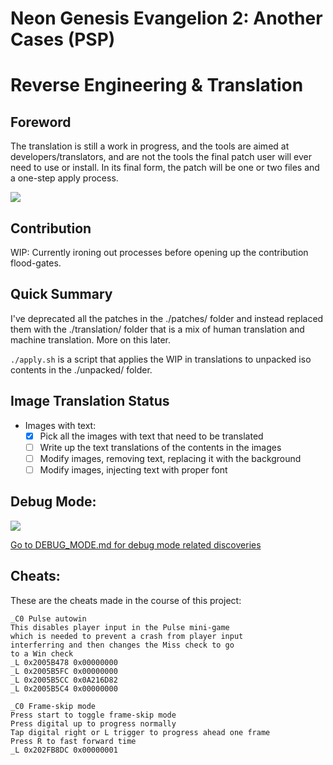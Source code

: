 # Neon Genesis Evangelion 2: Another Cases (PSP)
# Reverse Engineering & Translation

## Foreword
The translation is still a work in progress, and the tools are aimed at developers/translators,
and are not the tools the final patch user will ever need to use or install.
In its final form, the patch will be one or two files and a one-step apply process.

![](https://i.imgur.com/jtsF9UV.gif)

## Contribution
WIP: Currently ironing out processes before opening up the contribution flood-gates.

## Quick Summary
I've deprecated all the patches in the ./patches/ folder and instead replaced them with the 
./translation/ folder that is a mix of human translation and machine translation. 
More on this later.

`./apply.sh` is a script that applies the WIP in translations to unpacked iso contents in the ./unpacked/ folder.

## Image Translation Status
- Images with text:
	- [x] Pick all the images with text that need to be translated
	- [ ] Write up the text translations of the contents in the images
	- [ ] Modify images, removing text, replacing it with the background
	- [ ] Modify images, injecting text with proper font

## Debug Mode:
![](https://i.imgur.com/YgnCVvG.png)

[Go to DEBUG_MODE.md for debug mode related discoveries](DEBUG_MODE.md)

## Cheats:
These are the cheats made in the course of this project:

```
_C0 Pulse autowin
This disables player input in the Pulse mini-game
which is needed to prevent a crash from player input
interferring and then changes the Miss check to go
to a Win check
_L 0x2005B478 0x00000000
_L 0x2005B5FC 0x00000000
_L 0x2005B5CC 0x0A216D82
_L 0x2005B5C4 0x00000000
```

```
_C0 Frame-skip mode
Press start to toggle frame-skip mode
Press digital up to progress normally
Tap digital right or L trigger to progress ahead one frame
Press R to fast forward time
_L 0x202FB8DC 0x00000001
```
